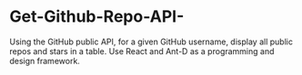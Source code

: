 # Get-Github-Repo-API-
Using the GitHub public API, for a given GitHub username, display all public repos and stars in a table. Use React and Ant-D as a programming and design framework.
